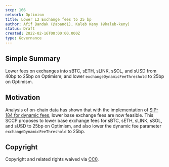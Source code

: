 ```yaml
---
sccp: 166
network: Optimism
title: Lower L2 Exchange fees to 25 bp
author: Afif Bandak (@aband1), Kaleb Keny (@kaleb-keny)
status: Draft
created: 2022-02-16T00:00:00.000Z
type: Governance
---
```


## Simple Summary

Lower fees on exchanges into sBTC, sETH, sLINK, sSOL, and sUSD from 40bp to 25bp on Optimism; and lower `exchangeDynamicFeeThreshold` to 25bp on Optimism. 

## Motivation

Analysis of on-chain data has shown that with the implementation of [SIP-184 for dynamic fees](https://sips.synthetix.io/sips/sip-184), lower base exchange fees are now feasible. 
This SCCP proposes to lower base exchange fees for sBTC, sETH, sLINK, sSOL, and sUSD to 25bp on Optimism, and also lower the dynamic fee parameter `exchangeDynamicFeeThreshold` to 25bp. 

## Copyright

Copyright and related rights waived via [CC0](https://creativecommons.org/publicdomain/zero/1.0/).
